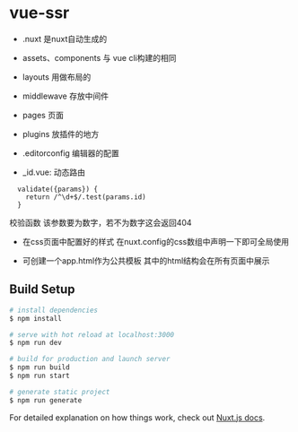 # vue-ssr
- .nuxt 是nuxt自动生成的
- assets、components 与 vue cli构建的相同
- layouts 用做布局的
- middlewave 存放中间件
- pages 页面
- plugins 放插件的地方
- .editorconfig 编辑器的配置

- _id.vue: 动态路由
```
  validate({params}) {
    return /^\d+$/.test(params.id)
  }
```
校验函数
该参数要为数字，若不为数字这会返回404

- 在css页面中配置好的样式 在nuxt.config的css数组中声明一下即可全局使用

- 可创建一个app.html作为公共模板
其中的html结构会在所有页面中展示

## Build Setup

```bash
# install dependencies
$ npm install

# serve with hot reload at localhost:3000
$ npm run dev

# build for production and launch server
$ npm run build
$ npm run start

# generate static project
$ npm run generate
```

For detailed explanation on how things work, check out [Nuxt.js docs](https://nuxtjs.org).
